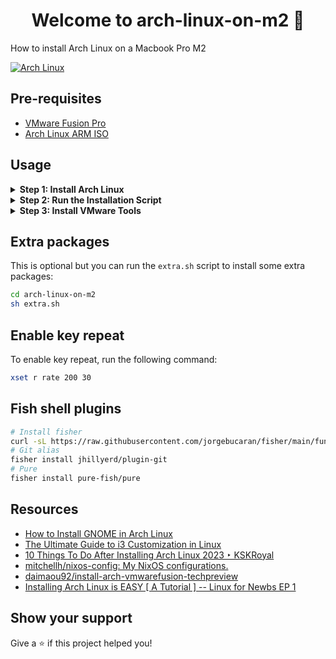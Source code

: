 <h1 align="center">Welcome to arch-linux-on-m2 👋</h1>
<p>
  How to install Arch Linux on a Macbook Pro M2
</p>

[![Arch Linux](https://i.gyazo.com/a741427b8452da194e6840ae613f4173.png)](https://gyazo.com/a741427b8452da194e6840ae613f4173)

## Pre-requisites

- [VMware Fusion Pro](https://blogs.vmware.com/teamfusion/2024/05/fusion-pro-now-available-free-for-personal-use.html)
- [Arch Linux ARM ISO](https://release.archboot.net/aarch64/latest/iso/)

## Usage

<details>
<summary><strong>Step 1: Install Arch Linux</strong></summary>
<p>Follow the instructions to install Arch Linux using the archboot ISO.</p>

- Setup timezone and install in offline mode
  ![Offline mode](https://i.gyazo.com/e5c5b2f659d581cd522d365e05386b7a.gif)
- Setup storage
  ![Part 1](https://i.gyazo.com/67f9debdfd3535e834bab02c42f5beff.gif)
  ![Part 2](https://i.gyazo.com/eb204a7fafc1e161e3964fed95640e67.gif)
- Install packages
  ![Install packages](https://i.gyazo.com/9d5977732aa0c23bc6edfe39d3ef28a5.gif)
- Config system
![Set root password](https://i.gyazo.com/03668f605a12b4d4e91826f7d1222ecf.gif)
![Install Neovim and Systemd](https://i.gyazo.com/7383ac8133d45c9543f9ae73e0c1b3a0.gif)
![Set bash as default shell](https://i.gyazo.com/4c88d05c8689f71be3da30f9afcca13a.gif)
![Create user](https://i.gyazo.com/b4fdf52ba88bdca60a9a4089ba29287f.gif)
![Install bootloader - grub](https://i.gyazo.com/08727354e037b848f55c6a11eba18d5d.gif)
![Reboot](https://i.gyazo.com/7a459c94f32230efad20154a8f06aa38.gif)
</details>

<details>
<summary><strong>Step 2: Run the Installation Script</strong></summary>
<p>At this step, you should have a working Arch Linux system.</p>

- Install git and sudo
  ![Install git and sudo](https://i.gyazo.com/0e5efd00c54c066df26275cee93e63fb.gif)
- Grant the user `sudo` privileges
  ```sh
  nvim /etc/sudoers
  ```
  ![Grant the user](https://i.gyazo.com/13d82ba0055e39849a4c8fa6a2741dc1.gif)
- Clone this repository and run the `install.sh` script
  ```sh
  git clone https://github.com/jellydn/arch-linux-on-m2.git
  cd arch-linux-on-m2
  sh install.sh
  ```
  ![Install](https://i.gyazo.com/5ed1527bf07899ae6fe27b17f5c3c9d3.gif)
- This script will update the system packages, install kitty terminal emulator, install the GNOME desktop environment, install and enable GDM.
- Verify that the GNOME desktop environment is installed correctly
  ```sh
  sudo systemctl status gdm.service
  ```
- Reboot the system
  ```sh
  reboot
  ```
  ![Gnome](https://i.gyazo.com/7699f359a05472a7ff3db8fa92d088a4.gif)
  </details>

<details>
<summary><strong>Step 3: Install VMware Tools</strong></summary>
<p>If you share the folder between the host and the guest, you need to install VMware Tools.</p>

- Warning message:
  ```
  Shared folders will not be available in the virtual machine until VMware Tools is installed and running.
  ```
  ![Image from Gyazo](https://i.gyazo.com/73f69ac3da68a54e9fc594f3440af631.gif)
- Run the `openvm-tools.sh` script to install VMware Tools
  ```sh
  cd arch-linux-on-m2
  sh openvm-tools.sh
  ```
  ![Install OpenVM Tools](https://i.gyazo.com/d6f184300cae564038ddb1f4043f2a14.gif)
- Verify that VMware Tools is installed correctly
  ```sh
  ls -l /mnt/hgfs
  ```
  </details>

## Extra packages

This is optional but you can run the `extra.sh` script to install some extra packages:

```sh
cd arch-linux-on-m2
sh extra.sh
```

## Enable key repeat

To enable key repeat, run the following command:

```sh
xset r rate 200 30
```

## Fish shell plugins

```sh
# Install fisher
curl -sL https://raw.githubusercontent.com/jorgebucaran/fisher/main/functions/fisher.fish | source && fisher install jorgebucaran/fisher
# Git alias
fisher install jhillyerd/plugin-git
# Pure
fisher install pure-fish/pure
```

## Resources

- [How to Install GNOME in Arch Linux](https://phoenixnap.com/kb/arch-linux-gnome)
- [The Ultimate Guide to i3 Customization in Linux](https://itsfoss.com/i3-customization/)
- [10 Things To Do After Installing Arch Linux 2023 ‣ KSKRoyal](https://kskroyal.com/10-things-to-do-after-installing-arch-linux-2023/)
- [mitchellh/nixos-config: My NixOS configurations.](https://github.com/mitchellh/nixos-config)
- [daimaou92/install-arch-vmwarefusion-techpreview](https://github.com/daimaou92/install-arch-vmwarefusion-techpreview)
- [Installing Arch Linux is EASY [ A Tutorial ] -- Linux for Newbs EP 1](https://www.youtube.com/watch?v=8YE1LlTxfMQ)

## Show your support

Give a ⭐️ if this project helped you!
